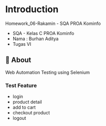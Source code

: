 # Introduction
Homework_06-Rakamin - SQA PROA Kominfo
- SQA - Kelas C PROA Kominfo
- Nama : Burhan Aditya
- Tugas VI

##  :beginner: About
Web Automation Testing using Selenium
### Test Feature
* login
* product detail
* add to cart
* checkout product
* logout